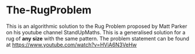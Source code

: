 # The-RugProblem
This is an algorithmic solution to the Rug Problem proposed by Matt Parker on his youtube channel StandUpMaths.
This is a generalised solution for a rug of <b>any size</b> with the same pattern.
The problem statement can be found at https://www.youtube.com/watch?v=HViA6N3VeHw
